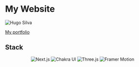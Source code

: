 # My Website
![Hugo Silva](./public/images/website_hugo.gif)

[My portfolio](https://hsilva.vercel.app/)

## Stack
<p align="center">
    <img alt="Next.js" src="https://img.shields.io/badge/Next.js-000000?style=flat&logo=next.js&logoColor=white"/>
    <img alt="Chakra UI" src="https://img.shields.io/badge/Chakra_UI-319795?style=flat&logo=chakra-ui&logoColor=white"/>
    <img alt="Three.js" src="https://img.shields.io/badge/Three.js-000000?style=flat&logo=three.js&logoColor=white"/>
    <img alt="Framer Motion" src="https://img.shields.io/badge/Framer_Motion-0055FF?style=flat&logo=framer&logoColor=white"/>
</p>
